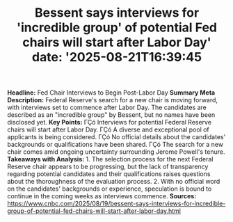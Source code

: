 ﻿---
title: "Bessent says interviews for 'incredible group' of potential Fed chairs will start after Labor Day'
date: '2025-08-21T16:39:45"
category: "Markets"
summary: ""
slug: "bessent says interviews for incredible group of potential fe"
source_urls:
  - "https://www.cnbc.com/2025/08/19/bessent-says-interviews-for-incredible-group-of-potential-fed-chairs-will-start-after-labor-day.html"
seo:
  title: "Bessent says interviews for 'incredible group' of potential Fed chairs will start after Labor Day | Hash n Hedge'
  description: '"
  keywords: ["news", "markets", "brief"]
---
**Headline:**  Fed Chair Interviews to Begin Post-Labor Day  **Summary Meta Description:**  Federal Reserve's search for a new chair is moving forward, with interviews set to commence after Labor Day. The candidates are described as an "incredible group" by Bessent, but no names have been disclosed yet.  **Key Points:**  ΓÇó Interviews for potential Federal Reserve chairs will start after Labor Day. ΓÇó A diverse and exceptional pool of applicants is being considered. ΓÇó No official details about the candidates' backgrounds or qualifications have been shared. ΓÇó The search for a new chair comes amid ongoing uncertainty surrounding Jerome Powell's tenure.  **Takeaways with Analysis:**  1.  The selection process for the next Federal Reserve chair appears to be progressing, but the lack of transparency regarding potential candidates and their qualifications raises questions about the thoroughness of the evaluation process. 2.  With no official word on the candidates' backgrounds or experience, speculation is bound to continue in the coming weeks as interviews commence.  **Sources:**  https://www.cnbc.com/2025/08/19/bessent-says-interviews-for-incredible-group-of-potential-fed-chairs-will-start-after-labor-day.html 
